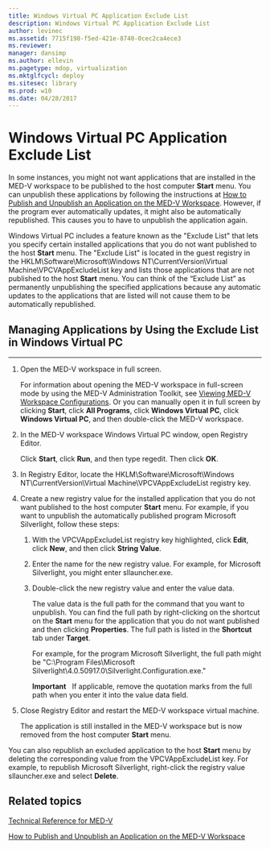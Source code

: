 ```yaml
---
title: Windows Virtual PC Application Exclude List
description: Windows Virtual PC Application Exclude List
author: levinec
ms.assetid: 7715f198-f5ed-421e-8740-0cec2ca4ece3
ms.reviewer: 
manager: dansimp
ms.author: ellevin
ms.pagetype: mdop, virtualization
ms.mktglfcycl: deploy
ms.sitesec: library
ms.prod: w10
ms.date: 04/28/2017
---
```



# Windows Virtual PC Application Exclude List


In some instances, you might not want applications that are installed in the MED-V workspace to be published to the host computer **Start** menu. You can unpublish these applications by following the instructions at [How to Publish and Unpublish an Application on the MED-V Workspace](how-to-publish-and-unpublish-an-application-on-the-med-v-workspace.md). However, if the program ever automatically updates, it might also be automatically republished. This causes you to have to unpublish the application again.

Windows Virtual PC includes a feature known as the "Exclude List" that lets you specify certain installed applications that you do not want published to the host **Start** menu. The "Exclude List" is located in the guest registry in the HKLM\\Software\\Microsoft\\Windows NT\\CurrentVersion\\Virtual Machine\\VPCVAppExcludeList key and lists those applications that are not published to the host **Start** menu. You can think of the “Exclude List” as permanently unpublishing the specified applications because any automatic updates to the applications that are listed will not cause them to be automatically republished.

## Managing Applications by Using the Exclude List in Windows Virtual PC


****

1.  Open the MED-V workspace in full screen.

    For information about opening the MED-V workspace in full-screen mode by using the MED-V Administration Toolkit, see [Viewing MED-V Workspace Configurations](viewing-med-v-workspace-configurations.md#bkmk-fullscreen). Or you can manually open it in full screen by clicking **Start**, click **All Programs**, click **Windows Virtual PC**, click **Windows Virtual PC**, and then double-click the MED-V workspace.

2.  In the MED-V workspace Windows Virtual PC window, open Registry Editor.

    Click **Start**, click **Run**, and then type regedit. Then click **OK**.

3.  In Registry Editor, locate the HKLM\\Software\\Microsoft\\Windows NT\\CurrentVersion\\Virtual Machine\\VPCVAppExcludeList registry key.

4.  Create a new registry value for the installed application that you do not want published to the host computer **Start** menu. For example, if you want to unpublish the automatically published program Microsoft Silverlight, follow these steps:

    1.  With the VPCVAppExcludeList registry key highlighted, click **Edit**, click **New**, and then click **String Value**.

    2.  Enter the name for the new registry value. For example, for Microsoft Silverlight, you might enter sllauncher.exe.

    3.  Double-click the new registry value and enter the value data.

        The value data is the full path for the command that you want to unpublish. You can find the full path by right-clicking on the shortcut on the **Start** menu for the application that you do not want published and then clicking **Properties**. The full path is listed in the **Shortcut** tab under **Target**.

        For example, for the program Microsoft Silverlight, the full path might be "C:\\Program Files\\Microsoft Silverlight\\4.0.50917.0\\Silverlight.Configuration.exe."

        **Important**  
        If applicable, remove the quotation marks from the full path when you enter it into the value data field.

         

5.  Close Registry Editor and restart the MED-V workspace virtual machine.

    The application is still installed in the MED-V workspace but is now removed from the host computer **Start** menu.

You can also republish an excluded application to the host **Start** menu by deleting the corresponding value from the VPCVAppExcludeList key. For example, to republish Microsoft Silverlight, right-click the registry value sllauncher.exe and select **Delete**.

## Related topics


[Technical Reference for MED-V](technical-reference-for-med-v.md)

[How to Publish and Unpublish an Application on the MED-V Workspace](how-to-publish-and-unpublish-an-application-on-the-med-v-workspace.md)

 

 





